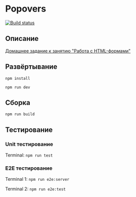 # Popovers

[![Build status](https://ci.appveyor.com/api/projects/status/1rwl9mmjn1ggs1si?svg=true)](https://ci.appveyor.com/project/neondoll/ahj-homeworks-forms-popovers)

## Описание

[Домашнее задание к занятию "Работа с HTML-формами"](https://github.com/netology-code/ahj-homeworks/tree/AHJ-50/forms#popovers)

## Развёртывание

```npm install```

```npm run dev```

## Сборка

```npm run build```

## Тестирование

### Unit тестирование

Terminal: ```npm run test```

### E2E тестирование

Terminal 1: ```npm run e2e:server```

Terminal 2: ```npm run e2e:test```